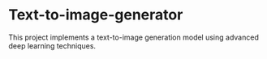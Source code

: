 # Text-to-image-generator
This project implements a text-to-image generation model using advanced deep learning techniques. 
